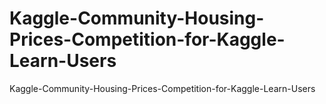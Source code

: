 # Kaggle-Community-Housing-Prices-Competition-for-Kaggle-Learn-Users
Kaggle-Community-Housing-Prices-Competition-for-Kaggle-Learn-Users
